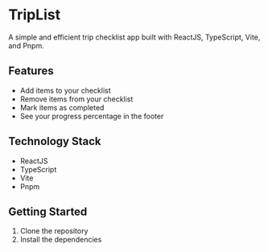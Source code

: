 # TripList

A simple and efficient trip checklist app built with ReactJS, TypeScript, Vite, and Pnpm.

## Features

* Add items to your checklist
* Remove items from your checklist
* Mark items as completed
* See your progress percentage in the footer

## Technology Stack

* ReactJS
* TypeScript
* Vite
* Pnpm

## Getting Started

1. Clone the repository
2. Install the dependencies